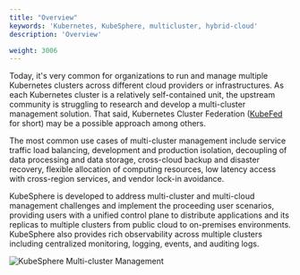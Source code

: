 ```yaml
---
title: "Overview"
keywords: 'Kubernetes, KubeSphere, multicluster, hybrid-cloud'
description: 'Overview'

weight: 3006
---
```


Today, it's very common for organizations to run and manage multiple Kubernetes clusters across different cloud providers or infrastructures. As each Kubernetes cluster is a relatively self-contained unit, the upstream community is struggling to research and develop a multi-cluster management solution. That said, Kubernetes Cluster Federation ([KubeFed](https://github.com/kubernetes-sigs/kubefed) for short) may be a possible approach among others.

The most common use cases of multi-cluster management include service traffic load balancing, development and production isolation, decoupling of data processing and data storage, cross-cloud backup and disaster recovery, flexible allocation of computing resources, low latency access with cross-region services, and vendor lock-in avoidance.

KubeSphere is developed to address multi-cluster and multi-cloud management challenges and implement the proceeding user scenarios, providing users with a unified control plane to distribute applications and its replicas to multiple clusters from public cloud to on-premises environments. KubeSphere also provides rich observability across multiple clusters including centralized monitoring, logging, events, and auditing logs.

![KubeSphere Multi-cluster Management](/images/docs/multi-cluster-overview.jpg)
